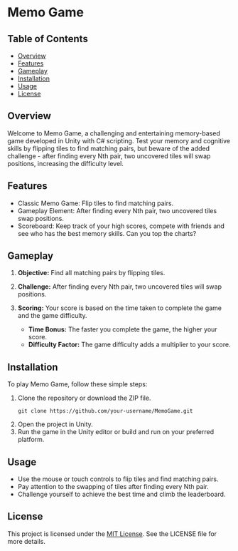 # Memo Game

## Table of Contents
- [Overview](#overview)
- [Features](#features)
- [Gameplay](#gameplay)
- [Installation](#installation)
- [Usage](#usage)
- [License](#license)

## Overview

Welcome to Memo Game, a challenging and entertaining memory-based game developed in Unity with C# scripting. Test your memory and cognitive skills by flipping tiles to find matching pairs, but beware of the added challenge - after finding every Nth pair, two uncovered tiles will swap positions, increasing the difficulty level.

## Features

- Classic Memo Game: Flip tiles to find matching pairs.
- Gameplay Element: After finding every Nth pair, two uncovered tiles swap positions.
- Scoreboard: Keep track of your high scores, compete with friends and see who has the best memory skills. Can you top the charts?

## Gameplay

1. **Objective:** Find all matching pairs by flipping tiles.
2. **Challenge:** After finding every Nth pair, two uncovered tiles will swap positions.
3. **Scoring:** Your score is based on the time taken to complete the game and the game difficulty.

   - **Time Bonus:** The faster you complete the game, the higher your score.
   - **Difficulty Factor:** The game difficulty adds a multiplier to your score.

## Installation

To play Memo Game, follow these simple steps:

1. Clone the repository or download the ZIP file.
   ```
   git clone https://github.com/your-username/MemoGame.git
   ```
2. Open the project in Unity.
3. Run the game in the Unity editor or build and run on your preferred platform.

## Usage

- Use the mouse or touch controls to flip tiles and find matching pairs.
- Pay attention to the swapping of tiles after finding every Nth pair.
- Challenge yourself to achieve the best time and climb the leaderboard.

## License

This project is licensed under the [MIT License](LICENSE). See the LICENSE file for more details.
